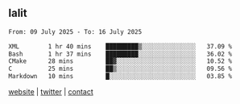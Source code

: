 ## lalit

<!--START_SECTION:waka-->

```txt
From: 09 July 2025 - To: 16 July 2025

XML        1 hr 40 mins    █████████▒░░░░░░░░░░░░░░░   37.09 %
Bash       1 hr 37 mins    █████████░░░░░░░░░░░░░░░░   36.02 %
CMake      28 mins         ██▓░░░░░░░░░░░░░░░░░░░░░░   10.52 %
C          25 mins         ██▒░░░░░░░░░░░░░░░░░░░░░░   09.56 %
Markdown   10 mins         █░░░░░░░░░░░░░░░░░░░░░░░░   03.85 %
```

<!--END_SECTION:waka-->

[website](https://lalit.sh) | [twitter](https://x.com/@lalitcodes) | [contact](https://lalit.sh/contact)
